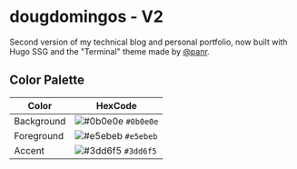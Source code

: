 # dougdomingos - V2

Second version of my technical blog and personal portfolio, now built with Hugo SSG and the
"Terminal" theme made by [@panr](https://github.com/panr).

## Color Palette

| Color      | HexCode                                                            |
| ---------- | ------------------------------------------------------------------ |
| Background | ![#0b0e0e](https://via.placeholder.com/10/0b0e0e?text=+) `#0b0e0e` |
| Foreground | ![#e5ebeb](https://via.placeholder.com/10/e5ebeb?text=+) `#e5ebeb` |
| Accent     | ![#3dd6f5](https://via.placeholder.com/10/3dd6f5?text=+) `#3dd6f5` |
